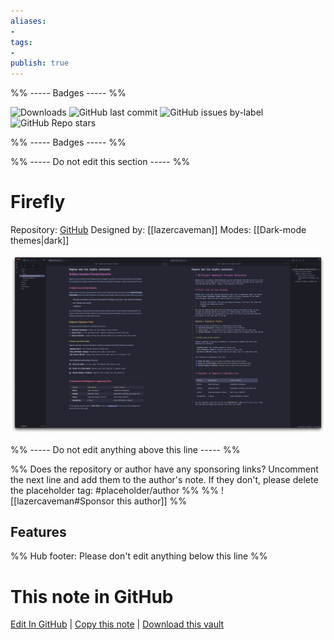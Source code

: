 ```yaml
---
aliases:
- 
tags: 
- 
publish: true
---
```


%% ----- Badges ----- %%

![Downloads](https://img.shields.io/badge/downloads-6280-573E7A?style=for-the-badge&logo=)
![GitHub last commit](https://img.shields.io/github/last-commit/lazercaveman/obsidian-firefly-theme?color=573E7A&label=last%20update&logo=github&style=for-the-badge)
![GitHub issues by-label](https://img.shields.io/github/issues/lazercaveman/obsidian-firefly-theme/help%20wanted?color=573E7A&logo=github&style=for-the-badge) 
![GitHub Repo stars](https://img.shields.io/github/stars/lazercaveman/obsidian-firefly-theme?color=573E7A&logo=github&style=for-the-badge)

%% ----- Badges ----- %%

%% ----- Do not edit this section ----- %%

# Firefly

Repository: [GitHub](https://github.com/lazercaveman/obsidian-firefly-theme)
Designed by: [[lazercaveman]]
Modes: [[Dark-mode themes|dark]]



![screenshot](https://github.com/lazercaveman/obsidian-firefly-theme/raw/main/firefly-theme-screenshot.png)

%% ----- Do not edit anything above this line ----- %% 

%% Does the repository or author have any sponsoring links? Uncomment the next line and add them to the author's note. If they don't, please delete the placeholder tag: #placeholder/author %%
%% ![[lazercaveman#Sponsor this author]] %%


## Features



%% Hub footer: Please don't edit anything below this line %%

# This note in GitHub

<span class="git-footer">[Edit In GitHub](https://github.dev/obsidian-community/obsidian-hub/blob/main/02%20-%20Community%20Expansions/02.05%20All%20Community%20Expansions/Themes/Firefly.md "git-hub-edit-note") | [Copy this note](https://raw.githubusercontent.com/obsidian-community/obsidian-hub/main/02%20-%20Community%20Expansions/02.05%20All%20Community%20Expansions/Themes/Firefly.md "git-hub-copy-note") | [Download this vault](https://github.com/obsidian-community/obsidian-hub/archive/refs/heads/main.zip "git-hub-download-vault") </span>
